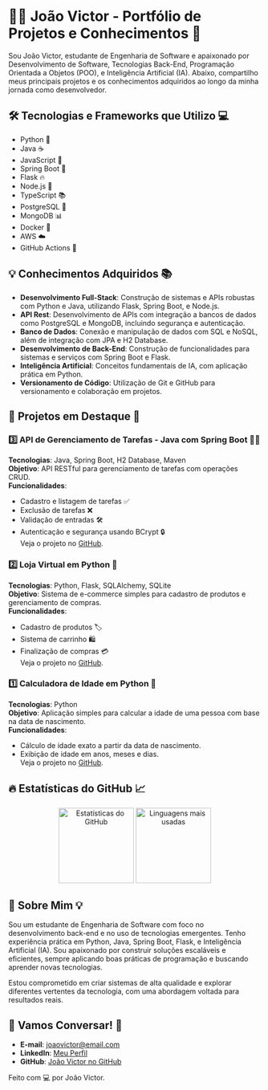 # 👨‍💻 João Victor - Portfólio de Projetos e Conhecimentos 🚀

Sou João Victor, estudante de Engenharia de Software e apaixonado por Desenvolvimento de Software, Tecnologias Back-End, Programação Orientada a Objetos (POO), e Inteligência Artificial (IA). Abaixo, compartilho meus principais projetos e os conhecimentos adquiridos ao longo da minha jornada como desenvolvedor.

## 🛠️ Tecnologias e Frameworks que Utilizo 💻
- Python 🐍
- Java ☕
- JavaScript 📜
- Spring Boot 🌱
- Flask 🔥
- Node.js 🔧
- TypeScript 📚
- PostgreSQL 💾
- MongoDB 📊
- Docker 🐳
- AWS ☁️
- GitHub Actions 🔄

## 💡 Conhecimentos Adquiridos 📚
- **Desenvolvimento Full-Stack**: Construção de sistemas e APIs robustas com Python e Java, utilizando Flask, Spring Boot, e Node.js.
- **API Rest**: Desenvolvimento de APIs com integração a bancos de dados como PostgreSQL e MongoDB, incluindo segurança e autenticação.
- **Banco de Dados**: Conexão e manipulação de dados com SQL e NoSQL, além de integração com JPA e H2 Database.
- **Desenvolvimento de Back-End**: Construção de funcionalidades para sistemas e serviços com Spring Boot e Flask.
- **Inteligência Artificial**: Conceitos fundamentais de IA, com aplicação prática em Python.
- **Versionamento de Código**: Utilização de Git e GitHub para versionamento e colaboração em projetos.

## 📂 Projetos em Destaque 🚀

### 3️⃣ API de Gerenciamento de Tarefas - Java com Spring Boot 🧑‍💻
**Tecnologias**: Java, Spring Boot, H2 Database, Maven  
**Objetivo**: API RESTful para gerenciamento de tarefas com operações CRUD.  
**Funcionalidades**:
- Cadastro e listagem de tarefas ✅
- Exclusão de tarefas ❌
- Validação de entradas 🛠️
- Autenticação e segurança usando BCrypt 🔒  
Veja o projeto no [GitHub](#).

### 2️⃣ Loja Virtual em Python 🛒
**Tecnologias**: Python, Flask, SQLAlchemy, SQLite  
**Objetivo**: Sistema de e-commerce simples para cadastro de produtos e gerenciamento de compras.  
**Funcionalidades**:
- Cadastro de produtos 🏷️
- Sistema de carrinho 🛍️
- Finalização de compras 💳  
Veja o projeto no [GitHub](#).

### 1️⃣ Calculadora de Idade em Python 🧮
**Tecnologias**: Python  
**Objetivo**: Aplicação simples para calcular a idade de uma pessoa com base na data de nascimento.  
**Funcionalidades**:
- Cálculo de idade exato a partir da data de nascimento.
- Exibição de idade em anos, meses e dias.  
Veja o projeto no [GitHub](#).

## 🔥 Estatísticas do GitHub 📈
<div align="center"> 
  <img src="https://github-readme-stats.vercel.app/api?username=JoaoVictorApi&show_icons=true&theme=radical" alt="Estatísticas do GitHub" height="150"/>
  <img src="https://github-readme-stats.vercel.app/api/top-langs/?username=JoaoVictorApi&layout=compact&theme=radical" alt="Linguagens mais usadas" height="150"/>
</div>

## 🌱 Sobre Mim 💡
Sou um estudante de Engenharia de Software com foco no desenvolvimento back-end e no uso de tecnologias emergentes. Tenho experiência prática em Python, Java, Spring Boot, Flask, e Inteligência Artificial (IA). Sou apaixonado por construir soluções escaláveis e eficientes, sempre aplicando boas práticas de programação e buscando aprender novas tecnologias.

Estou comprometido em criar sistemas de alta qualidade e explorar diferentes vertentes da tecnologia, com uma abordagem voltada para resultados reais.

## 📧 Vamos Conversar! 💬
- **E-mail**: joaovictor@email.com
- **LinkedIn**: [Meu Perfil](#)
- **GitHub**: [João Victor no GitHub](#)

Feito com 💻 por João Victor.
